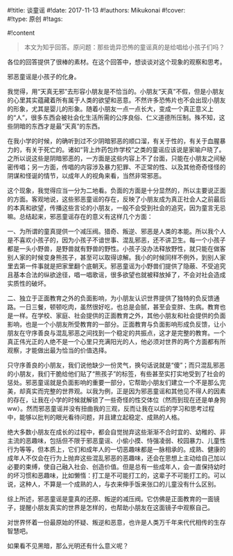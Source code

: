 
#!title:    谈童谣
#!date:     2017-11-13
#!authors:  Mikukonai
#!cover:    
#!type:     原创
#!tags:     

#!content

> 本文为知乎回答。原问题：那些诡异恐怖的童谣真的是给唱给小孩子们吗？

各位的回答提供了很棒的素材。在这个回答中，想谈谈对这个现象的观察和思考。

邪恶童谣是小孩子的化身。

我觉得，用“天真无邪”去形容小朋友是不恰当的。小朋友“天真”不假，但是小朋友的心里其实蕴藏着所有属于人类的欲望和恶意。不然许多恐怖片也不会出现小朋友的形象，尤其是婴儿的形象。随着小朋友一点一点长大，变成一个真正意义上的“人”，很多东西会被社会化生活所需的公序良俗、仁义道德所压制。殊不知，这些阴暗的东西才是最“天真”的东西。

在我小学的时候，的确听到过不少阴暗邪恶的顺口溜，有关于性的，有关于血腥暴力的，有关于死亡的。诸如“背上炸药包炸学校”之类的童谣应该说是家喻户晓了。之所以说这些是阴暗邪恶的，一方面是这些内容上不了台面，只能在小朋友之间秘密传唱；另一方面，传唱的内容涉及暴力犯罪、不正常的性、以及其他奇奇怪怪的阴谋和怪诞的情节，以成年人的视角来看，当然非常邪恶。

这个现象，我觉得应当一分为二地看。负面的方面是十分显然的，所以主要说正面的方面。客观地说，这些邪恶童谣的存在，反映了小朋友成为真正社会人之前最后的本真和欲望，传播这些言论的小朋友，一般不会受到社会的追究，因为童言无忌嘛。总结起来，邪恶童谣存在的意义有这样几个方面：

一、为所谓的童真提供一个减压阀。猎奇、叛逆、邪恶是人类的本能。所以我个人是不喜欢小孩子的，因为小孩子不谙世事、混乱邪恶，还不讲卫生。每一个小孩子都是一头小野兽，是野兽就有野兽的野性。小孩子没办法释放野性，就只能在做客别人家的时候变身熊孩子，甚至可以取得谅解。我小的时候同样不例外，到别人家里去第一件事就是把家里翻个底朝天。邪恶童谣为小野兽们提供了隐蔽、不受追究且基本合法的纵欲途径，唱一唱歌谣，很多欲望也就被释放掉了，不会对社会造成实质性的破坏。

二、独立于正面教育之外的负面影响，为小朋友认识世界提供了独特的负反馈通路。一日三餐，顿顿吃肉，虽然很好吃，也总是会腻，甚至会变胖、生病。教育也是一样。在学校、家庭、社会提供的正面教育之外，其他小朋友和社会提供的负面影响，也是一个小朋友所受教育的一部分。正面教育与负面影响形成负反馈，让小朋友在守序善良与混乱邪恶之间找到一个稳定的共振点，这才是完整的教育。一个真正伟光正的人绝不是一个心里只充满阳光的人，他必须对世界的两个方面都有所观察，才能做出最为恰当的价值选择。

只守序善良的小朋友，我们说他缺少一份灵气，换句话说就是“傻”；而只混乱邪恶的小朋友，我们干脆给他们贴了“熊孩子”的标签，有些甚至实打实地受到了社会的惩处。邪恶童谣就是负面影响的重要一部分，它帮助小朋友们建立一个不是那么完美，却真实而完整的世界观。以我为例，正是因为邪恶童谣和其他见不得人的因素的存在，让我在小学的时候就解锁了一些奇怪的性交体位（然而到现在还是单身狗ww）。然而邪恶童谣并没有扭曲我的三观，反而让我在以后的学习和思考过程中，能够以批判的眼光看待问题，并且建立起稳定、成熟的人格。

绝大多数小朋友在成长的过程中，都会自觉抛弃这些渐渐不合时宜的、幼稚的、非主流的恶趣味，包括但不限于邪恶童谣、小偷小摸、恃强凌弱、校园暴力、儿童性行为等等，但本质上，它们和成年人的一切恶趣味都是一脉相承的。成熟、健康的成年人不仅会在行为上抛弃这些混乱邪恶的恶趣味，还会在思想上主动给自己加以必要的束缚，使自己融入社会、创造价值。但是总有一些成年人，会一直保持幼时的坏习惯和恶趣味，比如懒惰：打工是不可能打工的，这辈子不可能打工的。可以说，这种人，不算是一个成熟的人，与衣来伸手饭来张口的儿童没有什么区别。

综上所述，邪恶童谣是童真的还原、叛逆的减压阀。它仿佛是正面教育的一面镜子，提醒小朋友真实的世界是怎样的，也帮助小朋友在这面镜子中观察自己。

对世界怀着一份最原始的怀疑、叛逆和恶意，也许是人类万千年来代代相传的生存智慧吧。

如果看不见黑暗，那么光明还有什么意义呢？
